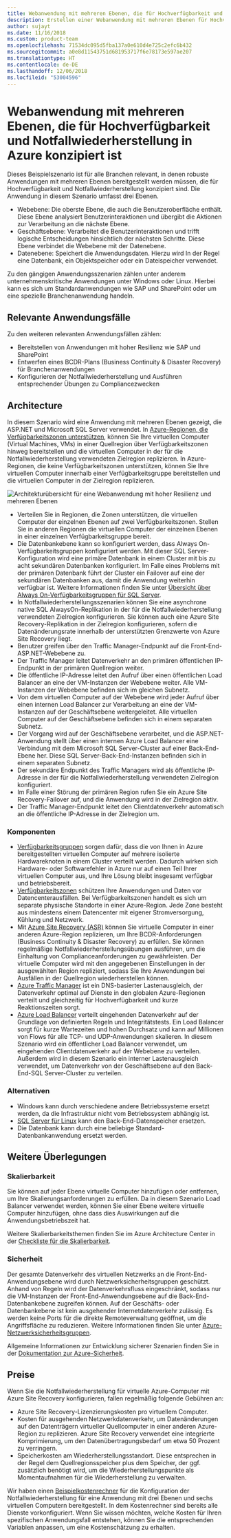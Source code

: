 ```yaml
---
title: Webanwendung mit mehreren Ebenen, die für Hochverfügbarkeit und Notfallwiederherstellung in Azure konzipiert ist
description: Erstellen einer Webanwendung mit mehreren Ebenen für Hochverfügbarkeit und Notfallwiederherstellung in Azure mithilfe von virtuellen Azure-Computern, Verfügbarkeitsgruppen, Verfügbarkeitszonen, Azure Site Recovery und Azure Traffic Manager
author: sujayt
ms.date: 11/16/2018
ms.custom: product-team
ms.openlocfilehash: 71534dc095d5fba137a0e610d4e725c2efc6b432
ms.sourcegitcommit: a0e8d11543751d681953717f6e78173e597ae207
ms.translationtype: HT
ms.contentlocale: de-DE
ms.lasthandoff: 12/06/2018
ms.locfileid: "53004596"
---
```

# <a name="multitier-web-application-built-for-high-availability-and-disaster-recovery-on-azure"></a>Webanwendung mit mehreren Ebenen, die für Hochverfügbarkeit und Notfallwiederherstellung in Azure konzipiert ist

Dieses Beispielszenario ist für alle Branchen relevant, in denen robuste Anwendungen mit mehreren Ebenen bereitgestellt werden müssen, die für Hochverfügbarkeit und Notfallwiederherstellung konzipiert sind. Die Anwendung in diesem Szenario umfasst drei Ebenen.

- Webebene: Die oberste Ebene, die auch die Benutzeroberfläche enthält. Diese Ebene analysiert Benutzerinteraktionen und übergibt die Aktionen zur Verarbeitung an die nächste Ebene.
- Geschäftsebene: Verarbeitet die Benutzerinteraktionen und trifft logische Entscheidungen hinsichtlich der nächsten Schritte. Diese Ebene verbindet die Webebene mit der Datenebene.
- Datenebene: Speichert die Anwendungsdaten. Hierzu wird In der Regel eine Datenbank, ein Objektspeicher oder ein Dateispeicher verwendet.

Zu den gängigen Anwendungsszenarien zählen unter anderem unternehmenskritische Anwendungen unter Windows oder Linux. Hierbei kann es sich um Standardanwendungen wie SAP und SharePoint oder um eine spezielle Branchenanwendung handeln.

## <a name="relevant-use-cases"></a>Relevante Anwendungsfälle

Zu den weiteren relevanten Anwendungsfällen zählen:

* Bereitstellen von Anwendungen mit hoher Resilienz wie SAP und SharePoint
* Entwerfen eines BCDR-Plans (Business Continuity & Disaster Recovery) für Branchenanwendungen
* Konfigurieren der Notfallwiederherstellung und Ausführen entsprechender Übungen zu Compliancezwecken

## <a name="architecture"></a>Architecture

In diesem Szenario wird eine Anwendung mit mehreren Ebenen gezeigt, die ASP.NET und Microsoft SQL Server verwendet. In [Azure-Regionen, die Verfügbarkeitszonen unterstützen](/azure/availability-zones/az-overview#regions-that-support-availability-zones), können Sie Ihre virtuellen Computer (Virtual Machines, VMs) in einer Quellregion über Verfügbarkeitszonen hinweg bereitstellen und die virtuellen Computer in der für die Notfallwiederherstellung verwendeten Zielregion replizieren. In Azure-Regionen, die keine Verfügbarkeitszonen unterstützen, können Sie Ihre virtuellen Computer innerhalb einer Verfügbarkeitsgruppe bereitstellen und die virtuellen Computer in der Zielregion replizieren.

![Architekturübersicht für eine Webanwendung mit hoher Resilienz und mehreren Ebenen][architecture]

- Verteilen Sie in Regionen, die Zonen unterstützen, die virtuellen Computer der einzelnen Ebenen auf zwei Verfügbarkeitszonen. Stellen Sie in anderen Regionen die virtuellen Computer der einzelnen Ebenen in einer einzelnen Verfügbarkeitsgruppe bereit.
- Die Datenbankebene kann so konfiguriert werden, dass Always On-Verfügbarkeitsgruppen konfiguriert werden. Mit dieser SQL Server-Konfiguration wird eine primäre Datenbank in einem Cluster mit bis zu acht sekundären Datenbanken konfiguriert. Im Falle eines Problems mit der primären Datenbank führt der Cluster ein Failover auf eine der sekundären Datenbanken aus, damit die Anwendung weiterhin verfügbar ist. Weitere Informationen finden Sie unter [Übersicht über Always On-Verfügbarkeitsgruppen für SQL Server][docs-sql-always-on].
- In Notfallwiederherstellungsszenarien können Sie eine asynchrone native SQL AlwaysOn-Replikation in der für die Notfallwiederherstellung verwendeten Zielregion konfigurieren. Sie können auch eine Azure Site Recovery-Replikation in der Zielregion konfigurieren, sofern die Datenänderungsrate innerhalb der unterstützten Grenzwerte von Azure Site Recovery liegt.
- Benutzer greifen über den Traffic Manager-Endpunkt auf die Front-End-ASP.NET-Webebene zu.
- Der Traffic Manager leitet Datenverkehr an den primären öffentlichen IP-Endpunkt in der primären Quellregion weiter.
- Die öffentliche IP-Adresse leitet den Aufruf über einen öffentlichen Load Balancer an eine der VM-Instanzen der Webebene weiter. Alle VM-Instanzen der Webebene befinden sich im gleichen Subnetz.
- Von dem virtuellen Computer auf der Webebene wird jeder Aufruf über einen internen Load Balancer zur Verarbeitung an eine der VM-Instanzen auf der Geschäftsebene weitergeleitet. Alle virtuellen Computer auf der Geschäftsebene befinden sich in einem separaten Subnetz.
- Der Vorgang wird auf der Geschäftsebene verarbeitet, und die ASP.NET-Anwendung stellt über einen internen Azure Load Balancer eine Verbindung mit dem Microsoft SQL Server-Cluster auf einer Back-End-Ebene her. Diese SQL Server-Back-End-Instanzen befinden sich in einem separaten Subnetz.
- Der sekundäre Endpunkt des Traffic Managers wird als öffentliche IP-Adresse in der für die Notfallwiederherstellung verwendeten Zielregion konfiguriert.
- Im Falle einer Störung der primären Region rufen Sie ein Azure Site Recovery-Failover auf, und die Anwendung wird in der Zielregion aktiv.
- Der Traffic Manager-Endpunkt leitet den Clientdatenverkehr automatisch an die öffentliche IP-Adresse in der Zielregion um.

### <a name="components"></a>Komponenten

* [Verfügbarkeitsgruppen][docs-availability-sets] sorgen dafür, dass die von Ihnen in Azure bereitgestellten virtuellen Computer auf mehrere isolierte Hardwareknoten in einem Cluster verteilt werden. Dadurch wirken sich Hardware- oder Softwarefehler in Azure nur auf einen Teil Ihrer virtuellen Computer aus, und Ihre Lösung bleibt insgesamt verfügbar und betriebsbereit.
* [Verfügbarkeitszonen][docs-availability-zones] schützen Ihre Anwendungen und Daten vor Datencenterausfällen. Bei Verfügbarkeitszonen handelt es sich um separate physische Standorte in einer Azure-Region. Jede Zone besteht aus mindestens einem Datencenter mit eigener Stromversorgung, Kühlung und Netzwerk. 
* Mit [Azure Site Recovery (ASR)][docs-azure-site-recovery] können Sie virtuelle Computer in einer anderen Azure-Region replizieren, um Ihre BCDR-Anforderungen (Business Continuity & Disaster Recovery) zu erfüllen. Sie können regelmäßige Notfallwiederherstellungsübungen ausführen, um die Einhaltung von Complianceanforderungen zu gewährleisten. Der virtuelle Computer wird mit den angegebenen Einstellungen in der ausgewählten Region repliziert, sodass Sie Ihre Anwendungen bei Ausfällen in der Quellregion wiederherstellen können.
* [Azure Traffic Manager][docs-traffic-manager] ist ein DNS-basierter Lastenausgleich, der Datenverkehr optimal auf Dienste in den globalen Azure-Regionen verteilt und gleichzeitig für Hochverfügbarkeit und kurze Reaktionszeiten sorgt.
* [Azure Load Balancer][docs-load-balancer] verteilt eingehenden Datenverkehr auf der Grundlage von definierten Regeln und Integritätstests. Ein Load Balancer sorgt für kurze Wartezeiten und hohen Durchsatz und kann auf Millionen von Flows für alle TCP- und UDP-Anwendungen skalieren. In diesem Szenario wird ein öffentlicher Load Balancer verwendet, um eingehenden Clientdatenverkehr auf der Webebene zu verteilen. Außerdem wird in diesem Szenario ein interner Lastenausgleich verwendet, um Datenverkehr von der Geschäftsebene auf den Back-End-SQL Server-Cluster zu verteilen.

### <a name="alternatives"></a>Alternativen

* Windows kann durch verschiedene andere Betriebssysteme ersetzt werden, da die Infrastruktur nicht vom Betriebssystem abhängig ist.
* [SQL Server für Linux][docs-sql-server-linux] kann den Back-End-Datenspeicher ersetzen.
* Die Datenbank kann durch eine beliebige Standard-Datenbankanwendung ersetzt werden.

## <a name="other-considerations"></a>Weitere Überlegungen

### <a name="scalability"></a>Skalierbarkeit

Sie können auf jeder Ebene virtuelle Computer hinzufügen oder entfernen, um Ihre Skalierungsanforderungen zu erfüllen. Da in diesem Szenario Load Balancer verwendet werden, können Sie einer Ebene weitere virtuelle Computer hinzufügen, ohne dass dies Auswirkungen auf die Anwendungsbetriebszeit hat.

Weitere Skalierbarkeitsthemen finden Sie im Azure Architecture Center in der [Checkliste für die Skalierbarkeit][scalability].

### <a name="security"></a>Sicherheit

Der gesamte Datenverkehr des virtuellen Netzwerks an die Front-End-Anwendungsebene wird durch Netzwerksicherheitsgruppen geschützt. Anhand von Regeln wird der Datenverkehrsfluss eingeschränkt, sodass nur die VM-Instanzen der Front-End-Anwendungsebene auf die Back-End-Datenbankebene zugreifen können. Auf der Geschäfts- oder Datenbankebene ist kein ausgehender Internetdatenverkehr zulässig. Es werden keine Ports für die direkte Remoteverwaltung geöffnet, um die Angriffsfläche zu reduzieren. Weitere Informationen finden Sie unter [Azure-Netzwerksicherheitsgruppen][docs-nsg].

Allgemeine Informationen zur Entwicklung sicherer Szenarien finden Sie in der [Dokumentation zur Azure-Sicherheit][security].

## <a name="pricing"></a>Preise

Wenn Sie die Notfallwiederherstellung für virtuelle Azure-Computer mit Azure Site Recovery konfigurieren, fallen regelmäßig folgende Gebühren an:

- Azure Site Recovery-Lizenzierungskosten pro virtuellem Computer.
- Kosten für ausgehenden Netzwerkdatenverkehr, um Datenänderungen auf den Datenträgern virtueller Quellcomputer in einer anderen Azure-Region zu replizieren. Azure Site Recovery verwendet eine integrierte Komprimierung, um den Datenübertragungsbedarf um etwa 50 Prozent zu verringern.
- Speicherkosten am Wiederherstellungsstandort. Diese entsprechen in der Regel dem Quellregionsspeicher plus dem Speicher, der ggf. zusätzlich benötigt wird, um die Wiederherstellungspunkte als Momentaufnahmen für die Wiederherstellung zu verwalten.

Wir haben einen [Beispielkostenrechner][calculator] für die Konfiguration der Notfallwiederherstellung für eine Anwendung mit drei Ebenen und sechs virtuellen Computern bereitgestellt. In dem Kostenrechner sind bereits alle Dienste vorkonfiguriert. Wenn Sie wissen möchten, welche Kosten für Ihren spezifischen Anwendungsfall entstehen, können Sie die entsprechenden Variablen anpassen, um eine Kostenschätzung zu erhalten.

<!-- links -->
[architecture]: ./media/arhitecture-disaster-recovery-multi-tier-app.png
[autoscaling]: /azure/architecture/best-practices/auto-scaling
[availability]: ../../checklist/availability.md
[resiliency]: /azure/architecture/resiliency/
[security]: /azure/security/
[scalability]: /azure/architecture/checklist/scalability
[docs-availability-zones]: /azure/availability-zones/az-overview
[docs-load-balancer]: /azure/load-balancer/load-balancer-overview
[docs-nsg]: /azure/virtual-network/security-overview
[docs-vmss]: /azure/virtual-machine-scale-sets/overview
[docs-sql-always-on]: /sql/database-engine/availability-groups/windows/overview-of-always-on-availability-groups-sql-server
[docs-vmss-autoscale]: /azure/virtual-machine-scale-sets/virtual-machine-scale-sets-autoscale-overview
[docs-vnet]: /azure/virtual-network/virtual-networks-overview
[docs-sql-server-linux]: /sql/linux/sql-server-linux-overview?view=sql-server-linux-2017
[docs-traffic-manager]: /azure/traffic-manager/
[docs-azure-site-recovery]: /azure/site-recovery/azure-to-azure-quickstart/
[docs-availability-sets]: /azure/virtual-machines/windows/manage-availability/
[calculator]: https://azure.com/e/6835332265044d6d931d68c917979e6d/
